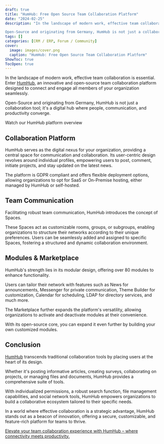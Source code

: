 ```yaml
---
draft: true
title: "HumHub: Free Open Source Team Collaboration Platform"
date: "2024-02-25"
description: "In the landscape of modern work, effective team collaboration is essential. Enter HumHub, an innovative and open-source team collaboration platform designed to connect and engage all members of your organization seamlessly.

Open-Source and originating from Germany, HumHub is not just a collaboration tool; it's a digital hub where"
tags: []
categories: [CRM / ERP, Forum / Community]
cover:
  image: images/cover.png
  caption: "HumHub: Free Open Source Team Collaboration Platform"
ShowToc: true
TocOpen: true
---
```



In the landscape of modern work, effective team collaboration is essential. Enter [HumHub](https://elest.io/open-source/humhub?ref=blog.elest.io), an innovative and open\-source team collaboration platform designed to connect and engage all members of your organization seamlessly. 

Open\-Source and originating from Germany, HumHub is not just a collaboration tool; it's a digital hub where people, communication, and productivity converge.



Watch our HumHub platform overview



## **Collaboration Platform**

HumHub serves as the digital nexus for your organization, providing a central space for communication and collaboration. Its user\-centric design revolves around individual profiles, empowering users to post, comment, initiate projects, and stay updated on the latest news. 

The platform is GDPR compliant and offers flexible deployment options, allowing organizations to opt for SaaS or On\-Premise hosting, either managed by HumHub or self\-hosted.

## **Team Communication**

Facilitating robust team communication, HumHub introduces the concept of Spaces. 

These Spaces act as customizable rooms, groups, or subgroups, enabling organizations to structure their networks according to their unique preferences. Users can be seamlessly added and assigned to specific Spaces, fostering a structured and dynamic collaboration environment.

## **Modules \& Marketplace**

HumHub's strength lies in its modular design, offering over 80 modules to enhance functionality. 

Users can tailor their network with features such as News for announcements, Messenger for private communication, Theme Builder for customization, Calendar for scheduling, LDAP for directory services, and much more. 

The Marketplace further expands the platform's versatility, allowing organizations to activate and deactivate modules at their convenience.

With its open\-source core, you can expand it even further by building your own customized modules.

## **Conclusion**

[HumHub](https://elest.io/open-source/humhub?ref=blog.elest.io) transcends traditional collaboration tools by placing users at the heart of its design. 

Whether it's posting informative articles, creating surveys, collaborating on projects, or managing files and documents, HumHub provides a comprehensive suite of tools. 

With individualized permissions, a robust search function, file management capabilities, and social network tools, HumHub empowers organizations to build a collaborative ecosystem tailored to their specific needs.

In a world where effective collaboration is a strategic advantage, HumHub stands out as a beacon of innovation, offering a secure, customizable, and feature\-rich platform for teams to thrive. 

[Elevate your team collaboration experience with HumHub – where connectivity meets productivity.](https://elest.io/open-source/humhub?ref=blog.elest.io)




